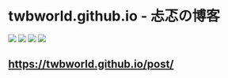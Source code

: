 
twbworld.github.io - 忐忑の博客
=================

[![](https://img.shields.io/github/tag/twbworld/twbworld.GitHub.io?logo=github)](https://github.com/twbworld/twbworld.GitHub.io)
[![](https://img.shields.io/badge/blog-twbworld-blue?logo=github)](https://twbworld.github.io)
![](https://img.shields.io/badge/language-Js/Html-orange)
[![](https://img.shields.io/badge/theme-wowchemy-00d1b2)](https://github.com/wowchemy/wowchemy-hugo-modules)


## <https://twbworld.github.io/post/>
